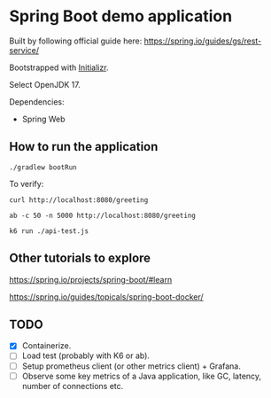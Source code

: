 # Spring Boot demo application

Built by following official guide here: <https://spring.io/guides/gs/rest-service/>

Bootstrapped with [Initializr](https://start.spring.io/).

Select OpenJDK 17.

Dependencies:
- Spring Web

## How to run the application

```shell
./gradlew bootRun
```

To verify:

```shell
curl http://localhost:8080/greeting

ab -c 50 -n 5000 http://localhost:8080/greeting

k6 run ./api-test.js
```

## Other tutorials to explore

<https://spring.io/projects/spring-boot/#learn>

<https://spring.io/guides/topicals/spring-boot-docker/>

## TODO

- [x] Containerize.
- [ ] Load test (probably with K6 or ab).
- [ ] Setup prometheus client (or other metrics client) + Grafana.
- [ ] Observe some key metrics of a Java application, 
    like GC, latency, number of connections etc.
